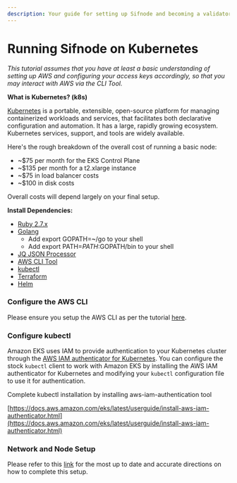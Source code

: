```yaml
---
description: Your guide for setting up Sifnode and becoming a validator on the K8s network
---
```


# Running Sifnode on Kubernetes

_This tutorial assumes that you have at least a basic understanding of setting up AWS and configuring your access keys accordingly, so that you may interact with AWS via the CLI Tool._

**What is Kubernetes? \(k8s\)**

[Kubernetes](https://kubernetes.io/) is a portable, extensible, open-source platform for managing containerized workloads and services, that facilitates both declarative configuration and automation. It has a large, rapidly growing ecosystem. Kubernetes services, support, and tools are widely available.

Here's the rough breakdown of the overall cost of running a basic node:

* ~$75 per month for the EKS Control Plane
* ~$135 per month for a t2.xlarge instance
* ~$75 in load balancer costs
* ~$100 in disk costs

Overall costs will depend largely on your final setup.

**Install Dependencies:**

* [Ruby 2.7.x](https://www.ruby-lang.org/en/documentation/installation)
* [Golang](https://golang.org/doc/install)
  * Add export GOPATH=~/go to your shell
  * Add export PATH=$PATH:$GOPATH/bin to your shell
* [JQ JSON Processor](https://stedolan.github.io/jq/)
* [AWS CLI Tool](https://aws.amazon.com/cli/)
* [kubectl](https://docs.aws.amazon.com/eks/latest/userguide/install-kubectl.html)
* [Terraform](https://learn.hashicorp.com/tutorials/terraform/install-cli)
* [Helm](https://helm.sh/docs/intro/install/)

### Configure the AWS CLI

Please ensure you setup the AWS CLI as per the tutorial [here](https://aws.amazon.com/cli/).

### Configure kubectl

Amazon EKS uses IAM to provide authentication to your Kubernetes cluster through the [AWS IAM authenticator for Kubernetes](https://github.com/kubernetes-sigs/aws-iam-authenticator). You can configure the stock `kubectl` client to work with Amazon EKS by installing the AWS IAM authenticator for Kubernetes and modifying your `kubectl` configuration file to use it for authentication.

Complete kubectl installation by installing aws-iam-authentication tool

[https://docs.aws.amazon.com/eks/latest/userguide/install-aws-iam-authenticator.html](https://docs.aws.amazon.com/eks/latest/userguide/install-aws-iam-authenticator.html)

### Network and Node Setup

Please refer to this [link](https://github.com/Sifchain/sifnode/tree/master/docs/chainOps/k8s) for the most up to date and accurate directions on how to complete this setup.
